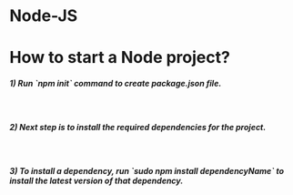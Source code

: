 # Node-JS

<h1>How to start a Node project?</h1>
<h5>1) Run `npm init` command to create package.json file.</h5>
<br>
<h5>2) Next step is to install the required dependencies for the project.</h5>
<br>
<h5> 3) To install a dependency, run `sudo npm install dependencyName` to install the latest version of that dependency.</h5>

